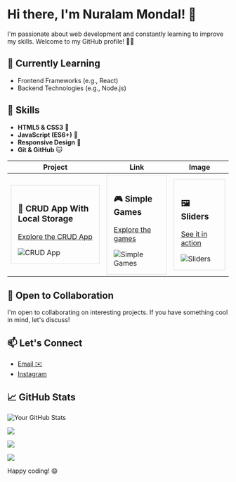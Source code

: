 # Hi there, I'm Nuralam Mondal! 👋

I'm passionate about web development and constantly learning to improve my skills. Welcome to my GitHub profile! 👨‍💻
## 🌱 Currently Learning

- Frontend Frameworks (e.g., React)
- Backend Technologies (e.g., Node.js)

## 🔧 Skills

- **HTML5 & CSS3** 🚀
- **JavaScript (ES6+)** 🥷
- **Responsive Design** 📱
- **Git & GitHub** 🐱




| Project | Link | Image |
|---------|------|-------|
| <div style="border: 1px solid #ddd; padding: 15px;"> <h3>🔄 CRUD App With Local Storage</h3> <p><a href="https://nur-9922.github.io/CRUD-App-With-Local-Storage/">Explore the CRUD App</a></p> <img src="https://link-to-image.com" alt="CRUD App" style="max-width: 100%; height: auto;"> </div> | <div style="border: 1px solid #ddd; padding: 15px;"> <h3>🎮 Simple Games</h3> <p><a href="https://nur-9922.github.io/SIMPLE-GAMES">Explore the games</a></p> <img src="https://link-to-image.com" alt="Simple Games" style="max-width: 100%; height: auto;"> </div> | <div style="border: 1px solid #ddd; padding: 15px;"> <h3>🖼️ Sliders</h3> <p><a href="https://github.com/your-username/sliders">See it in action</a></p> <img src="https://link-to-image.com" alt="Sliders" style="max-width: 100%; height: auto;"> </div> | <div style="border: 1px solid #ddd; padding: 15px;"> <h3>🔐 Random Password Generator</h3> <p><a href="https://nur-9922.github.io/random-pas-gen/">Generate passwords</a></p> <img src="https://link-to-image.com" alt="Password Generator" style="max-width: 100%; height: auto;"> </div> |


  

## 🤝 Open to Collaboration

I'm open to collaborating on interesting projects. If you have something cool in mind, let's discuss!


## 📫 Let's Connect
- [Email ✉️](mailto:mail.nur.9922@gmail.com)
- [Instagram ](https://www.instagram.com/nuralam_9922/)


## 📈 GitHub Stats

![Your GitHub Stats](https://github-readme-stats.vercel.app/api?username=NUR-9922&show_icons=true&theme=radical)  &nbsp; 

![](https://github-readme-streak-stats.herokuapp.com/?user=NUR-9922&theme=dark&hide_border=false)

![](https://github-readme-stats.vercel.app/api/top-langs/?username=NUR-9922&theme=dark&hide_border=false&include_all_commits=true&count_private=true&layout=compact)

![](https://visitcount.itsvg.in/api?id=NUR-9922&icon=0&color=0)


Happy coding! 😄
